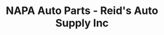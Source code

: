 ---
title: "NAPA Auto Parts - Reid's Auto Supply Inc"
url: /ligonier/napa-auto-parts-reids-auto-supply-inc/
shop: car parts
---